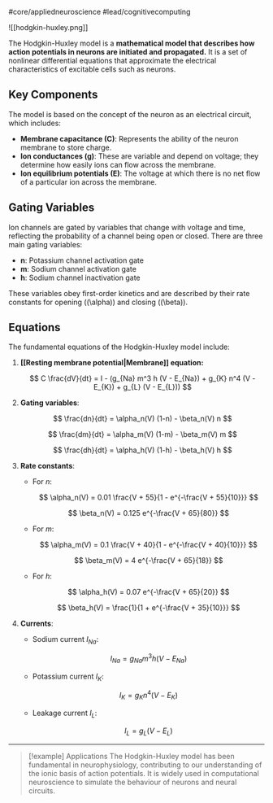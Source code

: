 #core/appliedneuroscience #lead/cognitivecomputing

![[hodgkin-huxley.png]]

The Hodgkin-Huxley model is a **mathematical model that describes how action potentials in neurons are initiated and propagated.** It is a set of nonlinear differential equations that approximate the electrical characteristics of excitable cells such as neurons.

## Key Components

The model is based on the concept of the neuron as an electrical circuit, which includes:

- **Membrane capacitance (C)**: Represents the ability of the neuron membrane to store charge.
- **Ion conductances (g)**: These are variable and depend on voltage; they determine how easily ions can flow across the membrane.
- **Ion equilibrium potentials (E)**: The voltage at which there is no net flow of a particular ion across the membrane.

## Gating Variables

Ion channels are gated by variables that change with voltage and time, reflecting the probability of a channel being open or closed. There are three main gating variables:

- **n**: Potassium channel activation gate
- **m**: Sodium channel activation gate
- **h**: Sodium channel inactivation gate

These variables obey first-order kinetics and are described by their rate constants for opening (\(\alpha\)) and closing (\(\beta\)).

## Equations

The fundamental equations of the Hodgkin-Huxley model include:

1. **[[Resting membrane potential|Membrane]] equation:**

   $$ C \frac{dV}{dt} = I - (g_{Na} m^3 h (V - E_{Na}) + g_{K} n^4 (V - E_{K}) + g_{L} (V - E_{L})) $$

2. **Gating variables**:

   $$ \frac{dn}{dt} = \alpha_n(V) (1-n) - \beta_n(V) n $$

   $$ \frac{dm}{dt} = \alpha_m(V) (1-m) - \beta_m(V) m $$

   $$ \frac{dh}{dt} = \alpha_h(V) (1-h) - \beta_h(V) h $$

3. **Rate constants**:
   - For $n$:

     $$ \alpha_n(V) = 0.01 \frac{V + 55}{1 - e^{-\frac{V + 55}{10}}} $$

     $$ \beta_n(V) = 0.125 e^{-\frac{V + 65}{80}} $$

   - For $m$:

     $$ \alpha_m(V) = 0.1 \frac{V + 40}{1 - e^{-\frac{V + 40}{10}}} $$

     $$ \beta_m(V) = 4 e^{-\frac{V + 65}{18}} $$

   - For $h$:

     $$ \alpha_h(V) = 0.07 e^{-\frac{V + 65}{20}} $$

     $$ \beta_h(V) = \frac{1}{1 + e^{-\frac{V + 35}{10}}} $$

4. **Currents**:
   - Sodium current $I_{Na}$:

     $$ I_{Na} = g_{Na} m^3 h (V - E_{Na}) $$

   - Potassium current $I_{K}$:

     $$ I_{K} = g_{K} n^4 (V - E_{K}) $$

   - Leakage current $I_{L}$:

     $$ I_{L} = g_{L} (V - E_{L}) $$

---

> [!example] Applications
>  The Hodgkin-Huxley model has been fundamental in neurophysiology, contributing to our understanding of the ionic basis of action potentials. It is widely used in computational neuroscience to simulate the behaviour of neurons and neural circuits.
